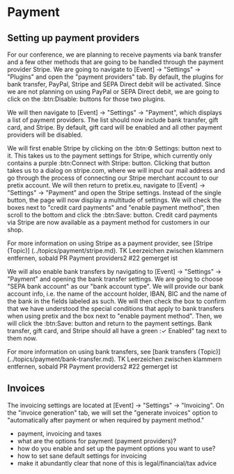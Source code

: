 # Payment

## Setting up payment providers 

For our conference, we are planning to receive payments via bank transfer and a few other methods that are going to be handled through the payment provider Stripe. 
We are going to navigate to [Event] → "Settings" → "Plugins" and open the "payment providers" tab. 
By default, the plugins for bank transfer, PayPal, Stripe and SEPA Direct debit will be activated. 
Since we are not planning on using PayPal or SEPA Direct debit, we are going to click on the :btn:Disable: buttons for those two plugins. 

We will then navigate to [Event] → "Settings" → "Payment", which displays a list of payment providers. 
The list should now include bank transfer, gift card, and Stripe. 
By default, gift card will be enabled and all other payment providers will be disabled. 

We will first enable Stripe by clicking on the :btn:⚙️ Settings: button next to it. 
This takes us to the payment settings for Stripe, which currently only contains a purple :btn:Connect with Stripe: button. 
Clicking that button takes us to a dialog on stripe.com, where we will input our mail address and go through the process of connecting our Stripe merchant account to our pretix account. 
We will then return to pretix.eu, navigate to [Event] → "Settings" → "Payment" and open the Stripe settings. 
Instead of the single button, the page will now display a multitude of settings. 
We will check the boxes next to "credit card payments" and "enable payment method", then scroll to the bottom and click the :btn:Save: button. 
Credit card payments via Stripe are now available as a payment method for customers in our shop. 

For more information on using Stripe as a payment provider, see [Stripe (Topic)] (../topics/payment/stripe.md). 
TK Leerzeichen zwischen klammern entfernen, sobald PR Payment providers2 #22 gemerget ist

We will also enable bank transfers by navigating to [Event] → "Settings" → "Payment" and opening the bank transfer settings. 
We are going to choose "SEPA bank account" as our "bank account type". 
We will provide our bank account info, i.e. the name of the account holder, IBAN, BIC and the name of the bank in the fields labeled as such. 
We will then check the box to confirm that we have understood the special conditions that apply to bank transfers when using pretix and the box next to "enable payment method". 
Then, we will click the :btn:Save: button and return to the payment settings. 
Bank transfer, gift card, and Stripe should all have a green :✓ Enabled" tag next to them now. 

For more information on using bank transfers, see [bank transfers (Topic)] (../topics/payment/bank-transfer.md). 
TK Leerzeichen zwischen klammern entfernen, sobald PR Payment providers2 #22 gemerget ist

## Invoices 

The invoicing settings are located at [Event] → "Settings" → "Invoicing". 
On the "invoice generation" tab, we will set the "generate invoices" option to "automatically after payment or when required by payment method."


 - payment, invoicing and taxes
 - what are the options for payment (payment providers)?
 - how do you enable and set up the payment options you want to use?
 - how to set sane default settings for invoicing
 - make it abundantly clear that none of this is legal/financial/tax advice

